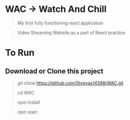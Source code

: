 # WAC -> Watch And Chill 

> My first fully functioning react application

> Video Streaming Website as a part of React practice

# To Run
## Download or Clone this project

> git clone https://github.com/Shreyas14398/WAC.git

> cd WAC

> npm install

> npm start
